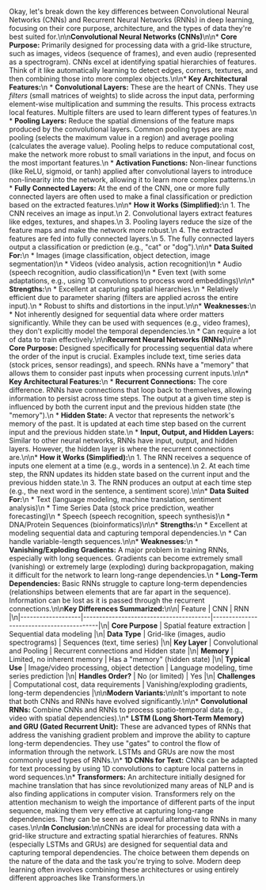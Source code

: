 Okay, let's break down the key differences between Convolutional Neural Networks (CNNs) and Recurrent Neural Networks (RNNs) in deep learning, focusing on their core purpose, architecture, and the types of data they're best suited for.\n\n**Convolutional Neural Networks (CNNs)**\n\n*   **Core Purpose:**  Primarily designed for processing data with a grid-like structure, such as images, videos (sequence of frames), and even audio (represented as a spectrogram).  CNNs excel at identifying spatial hierarchies of features. Think of it like automatically learning to detect edges, corners, textures, and then combining those into more complex objects.\n\n*   **Key Architectural Features:**\n    *   **Convolutional Layers:** These are the heart of CNNs. They use *filters* (small matrices of weights) to slide across the input data, performing element-wise multiplication and summing the results.  This process extracts local features.  Multiple filters are used to learn different types of features.\n    *   **Pooling Layers:**  Reduce the spatial dimensions of the feature maps produced by the convolutional layers.  Common pooling types are max pooling (selects the maximum value in a region) and average pooling (calculates the average value). Pooling helps to reduce computational cost, make the network more robust to small variations in the input, and focus on the most important features.\n    *   **Activation Functions:**  Non-linear functions (like ReLU, sigmoid, or tanh) applied after convolutional layers to introduce non-linearity into the network, allowing it to learn more complex patterns.\n    *   **Fully Connected Layers:**  At the end of the CNN, one or more fully connected layers are often used to make a final classification or prediction based on the extracted features.\n\n*   **How it Works (Simplified):**\n    1.  The CNN receives an image as input.\n    2.  Convolutional layers extract features like edges, textures, and shapes.\n    3.  Pooling layers reduce the size of the feature maps and make the network more robust.\n    4.  The extracted features are fed into fully connected layers.\n    5.  The fully connected layers output a classification or prediction (e.g., \"cat\" or \"dog\").\n\n*   **Data Suited For:**\n    *   Images (image classification, object detection, image segmentation)\n    *   Videos (video analysis, action recognition)\n    *   Audio (speech recognition, audio classification)\n    *   Even text (with some adaptations, e.g., using 1D convolutions to process word embeddings)\n\n*   **Strengths:**\n    *   Excellent at capturing spatial hierarchies.\n    *   Relatively efficient due to parameter sharing (filters are applied across the entire input).\n    *   Robust to shifts and distortions in the input.\n\n*   **Weaknesses:**\n    *   Not inherently designed for sequential data where order matters significantly. While they can be used with sequences (e.g., video frames), they don't explicitly model the temporal dependencies.\n    *   Can require a lot of data to train effectively.\n\n**Recurrent Neural Networks (RNNs)**\n\n*   **Core Purpose:**  Designed specifically for processing sequential data where the order of the input is crucial. Examples include text, time series data (stock prices, sensor readings), and speech. RNNs have a \"memory\" that allows them to consider past inputs when processing current inputs.\n\n*   **Key Architectural Features:**\n    *   **Recurrent Connections:** The core difference.  RNNs have connections that loop back to themselves, allowing information to persist across time steps.  The output at a given time step is influenced by both the current input and the previous hidden state (the \"memory\").\n    *   **Hidden State:** A vector that represents the network's memory of the past.  It is updated at each time step based on the current input and the previous hidden state.\n    *   **Input, Output, and Hidden Layers:**  Similar to other neural networks, RNNs have input, output, and hidden layers. However, the hidden layer is where the recurrent connections are.\n\n*   **How it Works (Simplified):**\n    1.  The RNN receives a sequence of inputs one element at a time (e.g., words in a sentence).\n    2.  At each time step, the RNN updates its hidden state based on the current input and the previous hidden state.\n    3.  The RNN produces an output at each time step (e.g., the next word in the sentence, a sentiment score).\n\n*   **Data Suited For:**\n    *   Text (language modeling, machine translation, sentiment analysis)\n    *   Time Series Data (stock price prediction, weather forecasting)\n    *   Speech (speech recognition, speech synthesis)\n    *   DNA/Protein Sequences (bioinformatics)\n\n*   **Strengths:**\n    *   Excellent at modeling sequential data and capturing temporal dependencies.\n    *   Can handle variable-length sequences.\n\n*   **Weaknesses:**\n    *   **Vanishing/Exploding Gradients:**  A major problem in training RNNs, especially with long sequences.  Gradients can become extremely small (vanishing) or extremely large (exploding) during backpropagation, making it difficult for the network to learn long-range dependencies.\n    *   **Long-Term Dependencies:** Basic RNNs struggle to capture long-term dependencies (relationships between elements that are far apart in the sequence).  Information can be lost as it is passed through the recurrent connections.\n\n**Key Differences Summarized:**\n\n| Feature          | CNN                                   | RNN                                     |\n|-------------------|----------------------------------------|------------------------------------------|\n| **Core Purpose**   | Spatial feature extraction             | Sequential data modeling                 |\n| **Data Type**      | Grid-like (images, audio spectrograms) | Sequences (text, time series)          |\n| **Key Layer**    | Convolutional and Pooling             | Recurrent connections and Hidden state  |\n| **Memory**         | Limited, no inherent memory            | Has a \"memory\" (hidden state)           |\n| **Typical Use**    | Image/video processing, object detection | Language modeling, time series prediction |\n| **Handles Order?** | No (or limited)                      | Yes                                         |\n| **Challenges**    | Computational cost, data requirements   | Vanishing/exploding gradients, long-term dependencies |\n\n**Modern Variants:**\n\nIt's important to note that both CNNs and RNNs have evolved significantly.\n\n*   **Convolutional RNNs:** Combine CNNs and RNNs to process spatio-temporal data (e.g., video with spatial dependencies).\n*   **LSTM (Long Short-Term Memory) and GRU (Gated Recurrent Unit):**  These are advanced types of RNNs that address the vanishing gradient problem and improve the ability to capture long-term dependencies.  They use \"gates\" to control the flow of information through the network. LSTMs and GRUs are now the most commonly used types of RNNs.\n*   **1D CNNs for Text:** CNNs can be adapted for text processing by using 1D convolutions to capture local patterns in word sequences.\n*   **Transformers:** An architecture initially designed for machine translation that has since revolutionized many areas of NLP and is also finding applications in computer vision.  Transformers rely on the attention mechanism to weigh the importance of different parts of the input sequence, making them very effective at capturing long-range dependencies.  They can be seen as a powerful alternative to RNNs in many cases.\n\n**In Conclusion:**\n\nCNNs are ideal for processing data with a grid-like structure and extracting spatial hierarchies of features. RNNs (especially LSTMs and GRUs) are designed for sequential data and capturing temporal dependencies. The choice between them depends on the nature of the data and the task you're trying to solve.  Modern deep learning often involves combining these architectures or using entirely different approaches like Transformers.\n